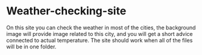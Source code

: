 # Weather-checking-site
On this site you can check the weather in most of the cities, the background image will provide image related to this city, and you will get a short advice connected to actual temperature. The site should work when all of the files will be in one folder.
